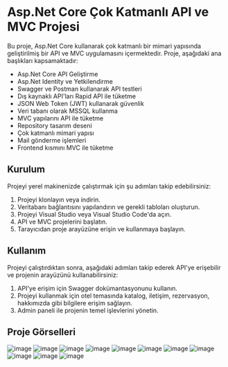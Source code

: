 # Asp.Net Core Çok Katmanlı API ve MVC Projesi

Bu proje, Asp.Net Core kullanarak çok katmanlı bir mimari yapısında geliştirilmiş bir API ve MVC uygulamasını içermektedir. Proje, aşağıdaki ana başlıkları kapsamaktadır:

- Asp.Net Core API Geliştirme
- Asp.Net Identity ve Yetkilendirme
- Swagger ve Postman kullanarak API testleri
- Dış kaynaklı API'ları Rapid API ile tüketme
- JSON Web Token (JWT) kullanarak güvenlik
- Veri tabanı olarak MSSQL kullanma
- MVC yapılarını API ile tüketme
- Repository tasarım deseni
- Çok katmanlı mimari yapısı
- Mail gönderme işlemleri
- Frontend kısmını MVC ile tüketme

## Kurulum

Projeyi yerel makinenizde çalıştırmak için şu adımları takip edebilirsiniz:

1. Projeyi klonlayın veya indirin.
2. Veritabanı bağlantısını yapılandırın ve gerekli tabloları oluşturun.
3. Projeyi Visual Studio veya Visual Studio Code'da açın.
4. API ve MVC projelerini başlatın.
5. Tarayıcıdan proje arayüzüne erişin ve kullanmaya başlayın.


## Kullanım

Projeyi çalıştırdıktan sonra, aşağıdaki adımları takip ederek API'ye erişebilir ve projenin arayüzünü kullanabilirsiniz:

1. API'ye erişim için Swagger dokümantasyonunu kullanın.
2. Projeyi kullanmak için otel temasında katalog, iletişim, rezervasyon, hakkımızda gibi bilgilere erişim sağlayın.
3. Admin paneli ile projenin temel işlevlerini yönetin.

## Proje Görselleri
![image](https://github.com/Cihanmertpeker/Hotelier/assets/119748061/2a798fc0-b96a-4c09-b5b7-fdf209158176)
![image](https://github.com/Cihanmertpeker/Hotelier/assets/119748061/043405d8-d56b-447c-a859-3a0e8f138610)
![image](https://github.com/Cihanmertpeker/Hotelier/assets/119748061/19b329b5-8501-4195-82d7-578e7584d499)
![image](https://github.com/Cihanmertpeker/Hotelier/assets/119748061/953c5f92-d902-483d-b63a-3746d4467ff8)
![image](https://github.com/Cihanmertpeker/Hotelier/assets/119748061/7e894bc6-b619-49c9-a8de-156cc350d46a)
![image](https://github.com/Cihanmertpeker/Hotelier/assets/119748061/3f017126-c6c1-405b-880d-c285158c028f)
![image](https://github.com/Cihanmertpeker/Hotelier/assets/119748061/f32c2c43-1c49-4755-a2b4-cef7d7d00078)
![image](https://github.com/Cihanmertpeker/Hotelier/assets/119748061/1d295fa7-3376-4ef2-bd2a-07a51445dd57)
![image](https://github.com/Cihanmertpeker/Hotelier/assets/119748061/84e082cf-02d8-4a02-b2d3-ac55a3876357)
![image](https://github.com/Cihanmertpeker/Hotelier/assets/119748061/19d999c0-d930-4c2f-8eaa-ee1ced38d1a3)
![image](https://github.com/Cihanmertpeker/Hotelier/assets/119748061/8cb12b9f-4876-447b-898b-5e76a642d9fe)





